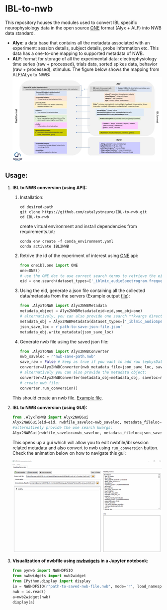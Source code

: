 # IBL-to-nwb
This repository houses the modules used to convert IBL specific neurophysiology data in the open source [ONE](https://docs.internationalbrainlab.org/en/stable/03_tutorial.html) format (Alyx + ALF) into NWB data standard.

- __Alyx__: a data base that contains all the metadata associated with an experiment: session details, subject details, probe information etc. This data has a one-to-one mapping to supported metadata of NWB. 
- __ALF__: format for storage of all the experimental data: electrophysiology time series (raw + processed), trials data, sorted spikes data, behavior (raw + processed), stimulus.
The figure below shows the mapping from ALF/ALyx to NWB: 
![](https://github.com/catalystneuro/IBL-to-nwb/blob/documentation/images/ibl_nwb_map.jpg)

## Usage:
1. **IBL to NWB conversion (using API):**  
 
    1. Installation: 
    
       ```shell
       cd desired-path
       git clone https://github.com/catalystneuro/IBL-to-nwb.git
       cd IBL-to-nwb
       ```
       create virtual environment and install dependencies from requirements.txt: 
       
       ```shell
       conda env create -f conda_environment.yaml
       conda activate IBL2NWB
       ```
    2. Retrive the id of the experiment of interest using [ONE](https://docs.internationalbrainlab.org/en/stable/03_tutorial.html) api:
    
       ```python
       from oneibl.one import ONE
       one=ONE()
       # use the ONE doc to use correct search terms to retrieve the eid
       eid = one.search(dataset_types=['_iblmic_audioSpectrogram.frequencies'])[0]
       ```
     3. Using the eid, generate a json file containing all the collected data/metadata from the servers (Example output [file](https://github.com/catalystneuro/IBL-to-nwb/blob/master/AlyxToNWB/schema/example_metadata_output_file.json)):
     
        ```python
        from .AlyxToNWB import Alyx2NWBMetadata
        metadata_object = Alyx2NWBMetadata(eid=eid,one_obj=one)
        # alternatively, you can also provide one search **kwargs directly:
        metadata_obj = Alyx2NWBMetadata(dataset_types=['_iblmic_audioSpectrogram.frequencies'])
        json_save_loc = r'path-to-save-json-file.json'
        metadata_obj.write_metadata(json_save_loc)
        ```
     4. Generate nwb file using the saved json file:
      
        ```python
        from .AlyxToNWB import Alyx2NWBConverter
        nwb_saveloc = r'nwb-save-path.nwb'
        save_raw = False # keep as true if you want to add raw (ephysData.raw.* , camera.raw*) files, these are large files and will take time to download and create the nwbfile!!
        converter=Alyx2NWBConverter(nwb_metadata_file=json_save_loc, saveloc=nwb_saveloc, save_raw=save_raw)
        # alternatively you can also provide the metadata object:
        converter=Alyx2NWBConverter(metadata_obj=metadata_obj, saveloc=nwb_saveloc)
        # create nwb file: 
        converter.run_conversion()
        ```
        
     This should create an nwb file. [Example file](https://drive.google.com/file/d/1BEQ0z-qby6tO_QtA_FJ-Up51Thh6jYGu/view?usp=sharing). 
       

2. **IBL to NWB conversion (using GUI):** 

    ```python
    from .AlyxToNWB import Alyx2NWBGui
    Alyx2NWBGui(eid=eid, nwbfile_saveloc=nwb_saveloc, metadata_fileloc=json_save_loc)
    #alternatively provide the one search kwargs:
    Alyx2NWBGui(nwbfile_saveloc=nwb_saveloc, metadata_fileloc=json_save_loc, dataset_types=['_iblmic_audioSpectrogram.frequencies''])
    ```
    This opens up a gui which will allow you to edit nwbfile/ibl session related metadata and also convert to nwb using `run_conversion` button. Check the animation       below on how to navigate this gui:
    
    ![](https://github.com/catalystneuro/IBL-to-nwb/blob/documentation/images/gui_gif.gif)
    
3. **Visualization of nwbfile using [nwbwigets](https://github.com/NeurodataWithoutBorders/nwb-jupyter-widgets) in a __Jupyter notebook__**:
 
    ```python
    from pynwb import NWBHDF5IO
    from nwbwidgets import nwb2widget
    from IPython.display import display
    io = NWBHDF5IO(r"path-to-saved-nwb-file.nwb", mode='r', load_namespaces=True)
    nwb = io.read()
    a=nwb2widget(nwb)
    display(a)
    ```

